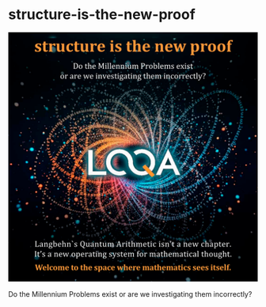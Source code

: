 # structure-is-the-new-proof
<p align="center">
  <img src="structure..pdf" width="600">
</p>
Do the Millennium Problems exist or are we investigating them incorrectly?
